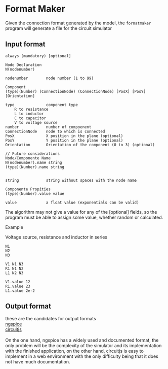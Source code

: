 # Format Maker

Given the connection format generated by the model, the ```formatmaker``` program will generate a file for the circuit simulator

## Input format
```
always (mandatory) [optional]

Node Declaration
N(nodenumber)

nodenumber        node number (1 to 99)

Component
(type)(Number) (ConnectionNode) (ConnectionNode) [PosX] [PosY] [Orientation]

type              component type
    R to resistance
    L to inductor
    C to capacitor
    V to voltage source
number            number of compoenent
ConnectionNode    node to which is connected
PosX              X position in the plane (optional)
PosY              Y position in the plane (optional)
Orientation       Orientation of the component (0 to 3) (optional)

// Future considerations
Node/Componente Name
N(nodenumber).name string
(type)(Number).name string


string            string without spaces with the node name

Componente Propities
(type)(Number).value value

value             a float value (exponentials can be valid)
```

The algorithm may not give a value for any of the [optional] fields, so the program must be able to assign some value, whether random or calculated.

Example

Voltage source, resistance and inductor in series
```
N1
N2
N3

V1 N1 N3
R1 N1 N2
L1 N2 N3

V1.value 12
R1.value 23
L1.value 2e-2
```

## Output format

these are the candidates for output formats\
[ngspice](https://ngspice.sourceforge.io/)\
[circuitjs](https://github.com/pfalstad/circuitjs1)\
\
On the one hand, ngspice has a widely used and documented format, the only problem will be the complexity of the simulator and its implementation with the finished application, on the other hand, circuitjs is easy to implement in a web environment with the only difficulty being that it does not have much documentation.